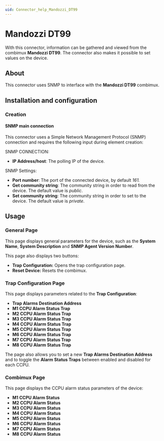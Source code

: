 ```yaml
---
uid: Connector_help_Mandozzi_DT99
---
```


# Mandozzi DT99

With this connector, information can be gathered and viewed from the combimux **Mandozzi DT99**. The connector also makes it possible to set values on the device.

## About

This connector uses SNMP to interface with the **Mandozzi DT99** combimux.

## Installation and configuration

### Creation

#### SNMP main connection

This connector uses a Simple Network Management Protocol (SNMP) connection and requires the following input during element creation:

SNMP CONNECTION:

- **IP Address/host**: The polling IP of the device.

SNMP Settings:

- **Port number**: The port of the connected device, by default *161.*
- **Get community string**: The community string in order to read from the device. The default value is *public*.
- **Set community string**: The community string in order to set to the device. The default value is *private*.

## Usage

### General Page

This page displays general parameters for the device, such as the **System Name**, **System Description** and **SNMP Agent Version Number**.

This page also displays two buttons:

- **Trap Configuration:** Opens the trap configuration page.
- **Reset Device:** Resets the combimux.

### Trap Configuration Page

This page displays parameters related to the **Trap Configuration**:

- **Trap Alarms Destination Address**
- **M1 CCPU Alarm Status Trap**
- **M2 CCPU Alarm Status Trap**
- **M3 CCPU Alarm Status Trap**
- **M4 CCPU Alarm Status Trap**
- **M5 CCPU Alarm Status Trap**
- **M6 CCPU Alarm Status Trap**
- **M7 CCPU Alarm Status Trap**
- **M8 CCPU Alarm Status Trap**

The page also allows you to set a new **Trap Alarms Destination Address** and to toggle the **Alarm Status Traps** between enabled and disabled for each CCPU.

### Combimux Page

This page displays the CCPU alarm status parameters of the device:

- **M1 CCPU Alarm Status**
- **M2 CCPU Alarm Status**
- **M3 CCPU Alarm Status**
- **M4 CCPU Alarm Status**
- **M5 CCPU Alarm Status**
- **M6 CCPU Alarm Status**
- **M7 CCPU Alarm Status**
- **M8 CCPU Alarm Status**

